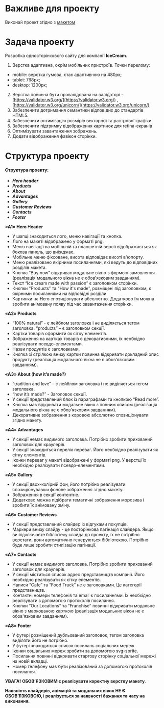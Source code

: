 # Важливе для проекту
Виконай проект згідно з [макетом](https://www.figma.com/file/g8Av5GC8AqLyf4wqJblnJn/ice-cream?node-id=0%3A1)


# Задача проекту
Розробка односторінкового сайту для компанії **IceCream**.

1. Верстка адаптивна, окрім мобільних пристроїв. Точки перелому:
- mobile: верстка гумова, стає адаптивною на 480px;
- tablet: 768px;
- desktop: 1200px;
2. Верстка повинна бути провалідована на валідаторі - [https://validator.w3.org/](https://validator.w3.org/) , [https://validator.w3.org/unicorn/](https://validator.w3.org/unicorn/)
3. Забезпечити дотримання семантики відповідно до стандартів HTML5.
4. Забезпечити оптимізацію розмірів векторної та растрової графіки
5. Забезпечити підтримку відображення картинок для retina-екранів
6. Оптимізувати завантаження зображень.
7. Додати відображення фавікон сторінки.


# Структура проекту
#### Структура проекту:

- **_Hero header_**
- **_Products_**
- **_About_**
- **_Advantages_**
- **_Gallery_**
- **_Customer Reviews_**
- **_Contacts_**
- **_Footer_**

**«A1» Hero Header**

- У шапці знаходиться лого, меню навігації та кнопка.
- Лого на макеті відображено у форматі png.
- Меню навігації на мобільній та планшетній версії відображається як бокова панель, що виїжджає.
- Мобільне меню фіксоване, висота відповідає висоті в'юпорту.
- Меню реалізовано якірними посиланнями, які ведуть до відповідних розділів макета.
- Кнопка “Buy now” відкриває модальне вікно з формою замовлення (реалізація модального вікна не є обов'язковим завданням).
- Текст “Ice cream made with passion” є заголовком сторінки.
- Кнопки “Products” та “How it's made”, розміщені під заголовком, є якірними посиланнями на відповідні розділи.
- Картинки на Hero спозиціонувати абсолютно. Додатково їм можна зробити анімовану появу під час завантаження сторінки.

**«A2» Products**

- “100% natural” - є лейблом заголовка і не виділяється тегом заголовка. “products” – є заголовком секції.
- Картки товарів оформити як сітку елементів.
- Зображення на картках товарів є декоративними, їх необхідно реалізувати псевдо-елементами.
- Назви продуктів є заголовками.
- Кнопка зі стрілкою внизу картки повинна відкривати докладний опис продукту (реалізація модального вікна не є обов'язковим завданням).

**«A3» About (how it’s made?)**

- “tradition and love” – є лейблом заголовка і не виділяється тегом заголовка.
- “how it’s made?” - Заголовок секції.
- У секції представлений блок із параграфами та кнопкою “Read more”.
- Кнопка має відкривати модальне вікно з повним описом (реалізація модального вікна не є обов'язковим завданням).
- Декоративне зображення з коровою абсолютно спозиціонувати згідно макету.

**«A4» Advantages**

- У секції немає видимого заголовка. Потрібно зробити прихований заголовок для краулерів.
- У секції знаходиться перелік переваг. Його необхідно реалізувати як сітку елементів.
- Іконки переваг у макеті відображені у форматі png. У верстці їх необхідно реалізувати псевдо-елементами.

**«A5» Gallery**

- У секції двох-колірній фон, його потрібно реалізувати спозиціонувавши фонове зображення згідно макету.
- Зображення в секції контентне.
- Додатково можна підібрати тематичні зображення морозива і зробити їх анімовану зміну.

**«A6» Customer Reviews**

- У секції представлений слайдер із відгуками покупців.
- Маркери внизу слайду - це посторінкова пагінація слайдера. Якщо ви підключаєте бібліотеку слайда до проекту, їх не потрібно верстати, вони автоматично генеруються бібліотекою. Потрібно буде лише зробити стилізацію пагінації.

**«A7» Contacts**

- У секції немає видимого заголовка. Потрібно зробити прихований заголовок для краулерів.
- У секції міститься список адрес представництв компанії. Його необхідно реалізувати як сітку елементів.
- Написи “Cafe” та “Food Truck” не є заголовками. Це категорії представництв.
- Контактні номери телефонів та email є посиланнями. Їх необхідно реалізувати з допомогою протоколів посилання.
- Кнопки “Our Locations” та “Franchise” повинні відкривати модальне вікно з маркованою карткою (реалізація модальних вікон не є обов'язковим завданням).

**«A8» Footer**

- У футері розміщений дубльований заголовок, тегом заголовка виділяти його не потрібно.
- У футері знаходиться список посилань соціальних мереж.
- Іконки соціальних мереж зробити за допомогою svg-sprite.
- Посилання повинні відкривати стартову сторінку соціальної мережі на новій вкладці.
- Номер телефону має бути реалізований за допомогою протоколів посилання.

**УВАГА!**
**ОБОВ’ЯЗКОВИМ є реалізувати коректну верстку макету.**

**Наявність слайдерів, анімацій та модальних вікон НЕ Є ОБОВ’ЯЗКОВОЮ, і реалізується за наявності бажання та часу на виконання.**